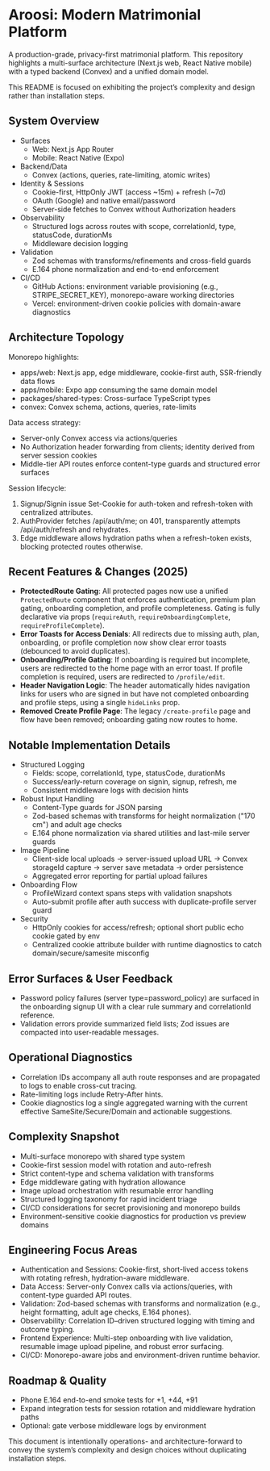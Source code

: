 # Aroosi: Modern Matrimonial Platform

A production-grade, privacy-first matrimonial platform. This repository highlights a multi-surface architecture (Next.js web, React Native mobile) with a typed backend (Convex) and a unified domain model.

This README is focused on exhibiting the project’s complexity and design rather than installation steps.

## System Overview

- Surfaces
  - Web: Next.js App Router
  - Mobile: React Native (Expo)
- Backend/Data
  - Convex (actions, queries, rate-limiting, atomic writes)
- Identity & Sessions
  - Cookie-first, HttpOnly JWT (access ~15m) + refresh (~7d)
  - OAuth (Google) and native email/password
  - Server-side fetches to Convex without Authorization headers
- Observability
  - Structured logs across routes with scope, correlationId, type, statusCode, durationMs
  - Middleware decision logging
- Validation
  - Zod schemas with transforms/refinements and cross-field guards
  - E.164 phone normalization and end-to-end enforcement
- CI/CD
  - GitHub Actions: environment variable provisioning (e.g., STRIPE_SECRET_KEY), monorepo-aware working directories
  - Vercel: environment-driven cookie policies with domain-aware diagnostics

## Architecture Topology

Monorepo highlights:
- apps/web: Next.js app, edge middleware, cookie-first auth, SSR-friendly data flows
- apps/mobile: Expo app consuming the same domain model
- packages/shared-types: Cross-surface TypeScript types
- convex: Convex schema, actions, queries, rate-limits

Data access strategy:
- Server-only Convex access via actions/queries
- No Authorization header forwarding from clients; identity derived from server session cookies
- Middle-tier API routes enforce content-type guards and structured error surfaces

Session lifecycle:
1) Signup/Signin issue Set-Cookie for auth-token and refresh-token with centralized attributes.
2) AuthProvider fetches /api/auth/me; on 401, transparently attempts /api/auth/refresh and rehydrates.
3) Edge middleware allows hydration paths when a refresh-token exists, blocking protected routes otherwise.

## Recent Features & Changes (2025)

- **ProtectedRoute Gating**: All protected pages now use a unified `ProtectedRoute` component that enforces authentication, premium plan gating, onboarding completion, and profile completeness. Gating is fully declarative via props (`requireAuth`, `requireOnboardingComplete`, `requireProfileComplete`).
- **Error Toasts for Access Denials**: All redirects due to missing auth, plan, onboarding, or profile completion now show clear error toasts (debounced to avoid duplicates).
- **Onboarding/Profile Gating**: If onboarding is required but incomplete, users are redirected to the home page with an error toast. If profile completion is required, users are redirected to `/profile/edit`.
- **Header Navigation Logic**: The header automatically hides navigation links for users who are signed in but have not completed onboarding and profile steps, using a single `hideLinks` prop.
- **Removed Create Profile Page**: The legacy `/create-profile` page and flow have been removed; onboarding gating now routes to home.

## Notable Implementation Details

- Structured Logging
  - Fields: scope, correlationId, type, statusCode, durationMs
  - Success/early-return coverage on signin, signup, refresh, me
  - Consistent middleware logs with decision hints
- Robust Input Handling
  - Content-Type guards for JSON parsing
  - Zod-based schemas with transforms for height normalization ("170 cm") and adult age checks
  - E.164 phone normalization via shared utilities and last-mile server guards
- Image Pipeline
  - Client-side local uploads -> server-issued upload URL -> Convex storageId capture -> server save metadata -> order persistence
  - Aggregated error reporting for partial upload failures
- Onboarding Flow
  - ProfileWizard context spans steps with validation snapshots
  - Auto-submit profile after auth success with duplicate-profile server guard
- Security
  - HttpOnly cookies for access/refresh; optional short public echo cookie gated by env
  - Centralized cookie attribute builder with runtime diagnostics to catch domain/secure/samesite misconfig


## Error Surfaces & User Feedback

- Password policy failures (server type=password_policy) are surfaced in the onboarding signup UI with a clear rule summary and correlationId reference.
- Validation errors provide summarized field lists; Zod issues are compacted into user-readable messages.

## Operational Diagnostics

- Correlation IDs accompany all auth route responses and are propagated to logs to enable cross-cut tracing.
- Rate-limiting logs include Retry-After hints.
- Cookie diagnostics log a single aggregated warning with the current effective SameSite/Secure/Domain and actionable suggestions.

## Complexity Snapshot

- Multi-surface monorepo with shared type system
- Cookie-first session model with rotation and auto-refresh
- Strict content-type and schema validation with transforms
- Edge middleware gating with hydration allowance
- Image upload orchestration with resumable error handling
- Structured logging taxonomy for rapid incident triage
- CI/CD considerations for secret provisioning and monorepo builds
- Environment-sensitive cookie diagnostics for production vs preview domains

## Engineering Focus Areas

- Authentication and Sessions: Cookie-first, short-lived access tokens with rotating refresh, hydration-aware middleware.
- Data Access: Server-only Convex calls via actions/queries, with content-type guarded API routes.
- Validation: Zod-based schemas with transforms and normalization (e.g., height formatting, adult age checks, E.164 phones).
- Observability: Correlation ID–driven structured logging with timing and outcome typing.
- Frontend Experience: Multi-step onboarding with live validation, resumable image upload pipeline, and robust error surfacing.
- CI/CD: Monorepo-aware jobs and environment-driven runtime behavior.


## Roadmap & Quality

- Phone E.164 end-to-end smoke tests for +1, +44, +91
- Expand integration tests for session rotation and middleware hydration paths
- Optional: gate verbose middleware logs by environment

This document is intentionally operations- and architecture-forward to convey the system’s complexity and design choices without duplicating installation steps.
